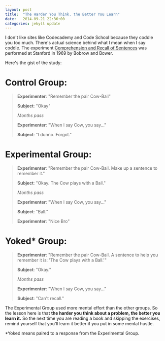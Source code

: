 ```yaml
---
layout: post
title:  "The Harder You Think, the Better You Learn"
date:   2014-09-21 22:36:00
categories: jekyll update
---
```


I don't like sites like Codecademy and Code School because they coddle you
too much. There's actual science behind what I mean when I say coddle.
The experiment
[Comprehension and Recall of Sentences](http://web.stanford.edu/~gbower/1969/comprehension_recall_sentences.pdf)
was performed at Stanford in 1969 by Bobrow and Bower.

Here's the gist of the study:

<h1>Control Group:</h1>

> **Experimenter**: "Remember the pair Cow-Ball"
>
> **Subject**: "Okay"
>
> *Months pass*
>
> **Experimenter**: "When I say Cow, you say..."
>
> **Subject**: "I dunno. Forgot."


<h1>Experimental Group:</h1>

> **Experimenter**: "Remember the pair Cow-Ball. Make up a sentence to remember it."
>
> **Subject**: "Okay. The Cow plays with a Ball."
>
> *Months pass*
>
> **Experimenter**: "When I say Cow, you say..."
>
> **Subject**: "Ball."
>
> **Experimenter**: "Nice Bro"


<h1>Yoked* Group:</h1>

> **Experimenter**: "Remember the pair Cow-Ball. A sentence to help you remember it is:
> 'The Cow plays with a Ball.'"
>
> **Subject**: "Okay."
>
> *Months pass*
>
> **Experimenter**: "When I say Cow, you say..."
>
> **Subject**: "Can't recall."

The Experimental Group used more mental effort than the other groups.
So the lesson here is that **the harder you think about a problem, the better you learn it.**
So the next time you are reading a book and skipping the exercises, remind yourself that
you'll learn it better if you put in some mental hustle.


*Yoked means paired to a response from the Experimental Group.
